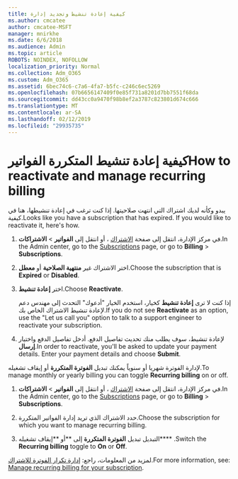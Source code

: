 ```yaml
---
title: كيفية إعادة تنشيط وتجديد إدارة
ms.author: cmcatee
author: cmcatee-MSFT
manager: mnirkhe
ms.date: 6/6/2018
ms.audience: Admin
ms.topic: article
ROBOTS: NOINDEX, NOFOLLOW
localization_priority: Normal
ms.collection: Adm_O365
ms.custom: Adm_O365
ms.assetid: 6bec74c6-c7a6-4fa7-b5fc-c246c6ec5269
ms.openlocfilehash: 07b6656147409f0e85f731a8201d7bb7551f68da
ms.sourcegitcommit: dd43cc0a9470f98b8ef2a3787c823801d674c666
ms.translationtype: MT
ms.contentlocale: ar-SA
ms.lasthandoff: 02/12/2019
ms.locfileid: "29935735"
---
```

# <a name="how-to-reactivate-and-manage-recurring-billing"></a><span data-ttu-id="4b735-102">كيفية إعادة تنشيط المتكررة الفواتير</span><span class="sxs-lookup"><span data-stu-id="4b735-102">How to reactivate and manage recurring billing</span></span>

<span data-ttu-id="4b735-p101">يبدو وكأنه لديك اشتراك التي انتهت صلاحيتها. إذا كنت ترغب في إعادة تنشيطها، هنا في كيفية.</span><span class="sxs-lookup"><span data-stu-id="4b735-p101">Looks like you have a subscription that has expired. If you would like to reactivate it, here's how.</span></span>
  
1. <span data-ttu-id="4b735-105">في مركز الإدارة، انتقل إلى صفحة [الاشتراك](https://go.microsoft.com/fwlink/p/?linkid=842054) ، أو انتقل إلى **الفواتير** \> **الاشتراكات**.</span><span class="sxs-lookup"><span data-stu-id="4b735-105">In the Admin center, go to the [Subscriptions](https://go.microsoft.com/fwlink/p/?linkid=842054) page, or go to **Billing** \> **Subscriptions**.</span></span>
    
2. <span data-ttu-id="4b735-106">اختر الاشتراك غير **منتهية الصلاحية** أو **معطل**.</span><span class="sxs-lookup"><span data-stu-id="4b735-106">Choose the subscription that is **Expired** or **Disabled**.</span></span>
    
3. <span data-ttu-id="4b735-107">اختر **إعادة تنشيط**.</span><span class="sxs-lookup"><span data-stu-id="4b735-107">Choose **Reactivate**.</span></span>
    
    <span data-ttu-id="4b735-108">إذا كنت لا ترى **إعادة تنشيط** كخيار، استخدم الخيار "أدعوك" التحدث إلى مهندس دعم لإعادة تنشيط الاشتراك الخاص بك.</span><span class="sxs-lookup"><span data-stu-id="4b735-108">If you do not see **Reactivate** as an option, use the "Let us call you" option to talk to a support engineer to reactivate your subscription.</span></span> 
    
4. <span data-ttu-id="4b735-p102">لإعادة تنشيط، سوف يطلب منك تحديث تفاصيل الدفع. أدخل تفاصيل الدفع واختيار **إرسال**.</span><span class="sxs-lookup"><span data-stu-id="4b735-p102">In order to reactivate, you'll be asked to update your payment details. Enter your payment details and choose **Submit**.</span></span>
    
<span data-ttu-id="4b735-111">لإدارة الفوترة شهريا أو سنوياً يمكنك تبديل **الفوترة المتكررة** أو إيقاف تشغيله.</span><span class="sxs-lookup"><span data-stu-id="4b735-111">To manage monthly or yearly billing you can toggle **Recurring billing** on or off.</span></span> 
  
1. <span data-ttu-id="4b735-112">في مركز الإدارة، انتقل إلى صفحة [الاشتراك](https://go.microsoft.com/fwlink/p/?linkid=842054) ، أو انتقل إلى **الفواتير** \> **الاشتراكات**.</span><span class="sxs-lookup"><span data-stu-id="4b735-112">In the Admin center, go to the [Subscriptions](https://go.microsoft.com/fwlink/p/?linkid=842054) page, or go to **Billing** \> **Subscriptions**.</span></span>
    
2. <span data-ttu-id="4b735-113">حدد الاشتراك الذي تريد إدارة الفواتير المتكررة.</span><span class="sxs-lookup"><span data-stu-id="4b735-113">Choose the subscription for which you want to manage recurring billing.</span></span>
    
3. <span data-ttu-id="4b735-114">التبديل تبديل **الفوترة المتكررة** إلى \*\*أو \*\*إيقاف تشغيله\*\*\*\* .</span><span class="sxs-lookup"><span data-stu-id="4b735-114">Switch the **Recurring billing** toggle to **On** or **Off**.</span></span>
    
<span data-ttu-id="4b735-115">لمزيد من المعلومات، راجع: [إدارة تكرار الفوترة للاشتراك](https://support.office.com/article/8d83b530-f4ca-47f6-a666-e5791cbacc7e).</span><span class="sxs-lookup"><span data-stu-id="4b735-115">For more information, see: [Manage recurring billing for your subscription](https://support.office.com/article/8d83b530-f4ca-47f6-a666-e5791cbacc7e).</span></span>
  

